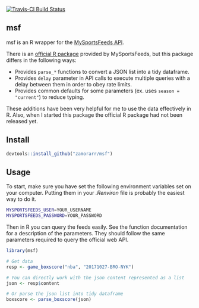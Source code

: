 [![Travis-CI Build Status](https://travis-ci.org/zamorarr/msf.svg?branch=master)](https://travis-ci.org/zamorarr/msf)

## msf

msf is an R wrapper for the [MySportsFeeds API](https://www.mysportsfeeds.com/).

There is an [official R package](https://github.com/MySportsFeeds/mysportsfeeds-r) provided by MySportsFeeds, but this package differs in the following ways:

- Provides `parse_*` functions to convert a JSON list into a tidy dataframe. 
- Provides `delay` parameter in API calls to execute multiple queries with a delay between them in order to obey rate limits.
- Provides common defaults for some parameters (ex. uses `season = "current"`) to reduce typing.

These additions have been very helpful for me to use the data effectively in R. Also, when I started this package the official R package had not been released yet. 

## Install
```R
devtools::install_github("zamorarr/msf")
```

## Usage
To start, make sure you have set the following environment variables set on your computer. Putting them in your *.Renviron* file is probably the easiest way to do it.

```sh
MYSPORTSFEEDS_USER=YOUR_USERNAME
MYSPORTSFEEDS_PASSWORD=YOUR_PASSWORD
```

Then in R you can query the feeds easily. See the function documentation for a description of the parameters. They should follow the same parameters required to query the official web API.

```R
library(msf)

# Get data
resp <- game_boxscore("nba", "20171027-BRO-NYK")

# You can directly work with the json content represented as a list
json <- resp$content

# Or parse the json list into tidy dataframe
boxscore <- parse_boxscore(json)
```
